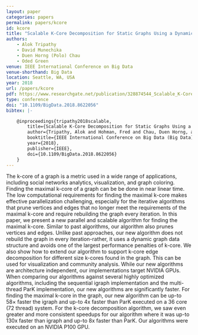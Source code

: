 ```yaml
---
layout: paper
categories: papers
permalink: papers/kcore
id: kcore
title: "Scalable K-Core Decomposition for Static Graphs Using a Dynamic Graph Data Structure"
authors:
    - Alok Tripathy
    - David Munechika
    - Duen Horng (Polo) Chau
    - Oded Green
venue: IEEE International Conference on Big Data
venue-shorthand: Big Data
location: Seattle, WA, USA
year: 2018
url: /papers/kcore
pdf: https://www.researchgate.net/publication/328874544_Scalable_K-Core_Decomposition_for_Static_Graphs_Using_a_Dynamic_Graph_Data_Structure
type: conference
doi: "10.1109/BigData.2018.8622056"
bibtex: |-

    @inproceedings{tripathy2018scalable,
        title={Scalable K-Core Decomposition for Static Graphs Using a Dynamic Graph Data Structure},
        author={Tripathy, Alok and Hohman, Fred and Chau, Duen Horng, and Green, Oded},
        booktitle={IEEE International Conference on Big Data (Big Data)},
        year={2018},
        publisher={IEEE},
        doi={10.1109/BigData.2018.8622056}
    }
---
```


The k-core of a graph is a metric used in a wide range of applications, including social networks analytics, visualization, and graph coloring.
Finding the maximal k-core of a graph can be be done in near linear time.
The low computational requirements for finding the maximal k-core makes effective parallelization challenging, especially for the iterative algorithms that prune vertices and edges that no longer meet the requirements of the maximal k-core and require rebuilding the graph every iteration.
In this paper, we present a new parallel and scalable algorithm for finding the maximal k-core.
Similar to past algorithms, our algorithm also prunes vertices and edges.
Unlike past approaches, our new algorithm does not rebuild the graph in every iteration-rather, it uses a dynamic graph data structure and avoids one of the largest performance penalties of k-core.
We also show how to extend our algorithm to support k-core edge decomposition for different size k-cores found in the graph.
This can be used for visualization and community analysis.
While our new algorithms are architecture independent, our implementations target NVIDIA GPUs.
When comparing our algorithms against several highly optimized algorithms, including the sequential igraph implementation and the multi-thread ParK implementation, our new algorithms are significantly faster.
For finding the maximal k-core in the graph, our new algorithm can be up-to 58× faster the igraph and up-to 4x faster than ParK executed on a 36 core (72 thread) system.
For the k-core decomposition algorithm, we saw even greater and more consistent speedups for our algorithm where it was up-to 130x faster than igraph and up-to 8x faster than ParK.
Our algorithms were executed on an NVIDIA P100 GPU.
